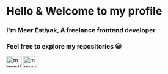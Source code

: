 <h1 align="left">Hello & Welcome to my profile</h1>
<h3 align="left">I'm Meer Estiyak, A freelance frontend developer</h3>
<h3 align="left"> Feel free to explore my repositories 😀 </h3>
<p align="left">

<a href="https://twitter.com/mmestiyak" target="blank"><img align="center" src="https://cdn.jsdelivr.net/npm/simple-icons@3.0.1/icons/twitter.svg" alt="mmestiyak" height="30" width="40" /></a>
<a href="https://linkedin.com/in/mmestiyak" target="blank"><img align="center" src="https://cdn.jsdelivr.net/npm/simple-icons@3.0.1/icons/linkedin.svg" alt="mmestiyak" height="30" width="40" /></a>
</p>
